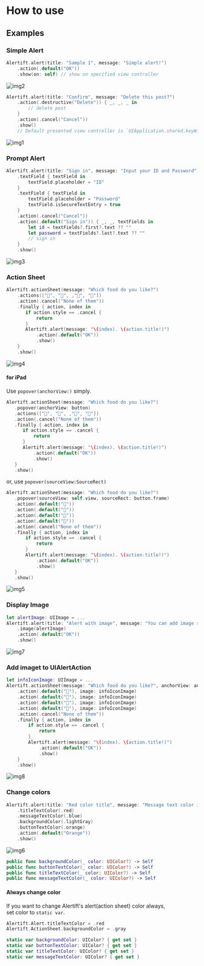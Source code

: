 # How to use
## Examples

### Simple Alert

```swift
Alertift.alert(title: "Sample 1", message: "Simple alert!")
    .action(.default("OK"))
    .show(on: self) // show on specified view controller
```

![img2](img2.png)


```swift
Alertift.alert(title: "Confirm", message: "Delete this post?")
    .action(.destructive("Delete")) { _, _, _ in
        // delete post
    }
    .action(.cancel("Cancel"))
    .show()
    // Default presented view controller is `UIApplication.shared.keyWindow?.rootViewController`
```

![img1](img1.png)


### Prompt Alert

```swift
Alertift.alert(title: "Sign in", message: "Input your ID and Password")
    .textField { textField in
        textField.placeholder = "ID"
    }
    .textField { textField in
        textField.placeholder = "Password"
        textField.isSecureTextEntry = true
    }
    .action(.cancel("Cancel"))
    .action(.default("Sign in")) { _, _, textFields in
        let id = textFields?.first?.text ?? ""
        let password = textFields?.last?.text ?? ""
        // sign in
    }
    .show()
```

![img3](img3.png)

### Action Sheet

```swift
Alertift.actionSheet(message: "Which food do you like?")
    .actions(["🍣", "🍎", ,"🍖", "🍅"])
    .action(.cancel("None of them"))
    .finally { action, index in
       if action.style == .cancel {
           return
       }
       Alertift.alert(message: "\(index). \(action.title!)")
           .action(.default("OK"))
           .show()
    }
    .show()
```

![img4](img4.png)

#### for iPad
Use `popover(anchorView:)` simply.

```swift
Alertift.actionSheet(message: "Which food do you like?")
   .popover(anchorView: button)
   .actions(["🍣", "🍎", ,"🍖", "🍅"])
   .action(.cancel("None of them"))
   .finally { action, index in
      if action.style == .cancel {
          return
      }
      Alertift.alert(message: "\(index). \(action.title!)")
          .action(.default("OK"))
          .show()
   }
   .show()
```

or, use `popover(sourceView:SourceRect)`

```swift
Alertift.actionSheet(message: "Which food do you like?")
   .popover(sourceView: self.view, sourceRect: button.frame)
   .action(.default("🍣"))
   .action(.default("🍎"))
   .action(.default("🍖"))
   .action(.default("🍅"))
   .action(.cancel("None of them"))
   .finally { action, index in
       if action.style == .cancel {
           return
       }
       Alertift.alert(message: "\(index). \(action.title!)")
           .action(.default("OK"))
           .show()
   }
   .show()
```


![img5](img5.png)

### Display Image

```swift
let alertImage: UIImage = ...
Alertift.alert(title: "Alert with image", message: "You can add image simpley. call `alertift.image()`")
    .image(alertImage)
    .action(.default("OK"))
    .show()
```

![img7](img7.png)

### Add imaget to UIAlertAction

```swift
let infoIconImage: UIImage = ...
Alertift.actionSheet(message: "Which food do you like?", anchorView: anchorView)
    .action(.default("🍣"), image: infoIconImage)
    .action(.default("🍎"), image: infoIconImage)
    .action(.default("🍖"), image: infoIconImage)
    .action(.default("🍅"), image: infoIconImage)
    .action(.cancel("None of them"))
    .finally { action, index in
        if action.style == .cancel {
            return
        }
        Alertift.alert(message: "\(index). \(action.title!)")
            .action(.default("OK"))
            .show()
    }
    .show()
```

![img8](img8.png)

### Change colors

```swift
Alertift.alert(title: "Red color title", message: "Message text color is blue")
    .titleTextColor(.red)
    .messageTextColor(.blue)
    .backgroundColor(.lightGray)
    .buttonTextColor(.orange)
    .action(.default("Orange"))
    .show()
```

![img6](img6.png)

```swift
public func backgroundColor(_ color: UIColor?) -> Self
public func buttonTextColor(_ color: UIColor?) -> Self
public func titleTextColor(_ color: UIColor?) -> Self
public func messageTextColor(_ color: UIColor?) -> Self
```

#### Always change color

If you want to change Alertift's alert(action sheet) color always,  
set color to `static var`.

```swift
Alertift.Alert.titleTextColor = .red
Alertift.ActionSheet.backgroundColor = .gray
```

```swift
static var backgroundColor: UIColor? { get set }
static var buttonTextColor: UIColor? { get set }
static var titleTextColor: UIColor? { get set }
static var messageTextColor: UIColor? { get set }
```
